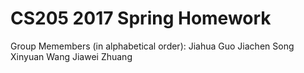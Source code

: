 # CS205 2017 Spring Homework

Group Memembers (in alphabetical order): 
Jiahua Guo
Jiachen Song
Xinyuan Wang
Jiawei Zhuang
